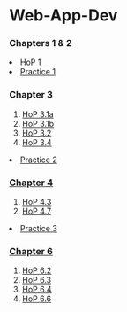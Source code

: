 # Web-App-Dev

<head>
  <h3><b>Chapters 1 & 2 </b></h3>
</head>
<body>
  <li><a href="chapter1-2/structure.html">HoP 1</a></li>
  <li><a href="">Practice 1</a></li>
</body>

<head>
  <h3><b>Chapter 3 </b></h3>
</head>
<body>
  <ol>
      <li><a href="chapter3/inline.html">HoP 3.1a</a></li>
      <li><a href="chapter3/inlinep.html">HoP 3.1b</a></li>
      <li><a href="chapter3/embedded.html">HoP 3.2</a></li>
      <li><a href="chapter3/embedded1.html">HoP 3.4</a></li>
    </ol>
  <li><a href="">Practice 2</li>
</body>

<head>
  <h3><b>Chapter 4</b></h3>
</head>
<body>
  <ol>
    <li><a href="chapter4/ch4hop1.html">HoP 4.3</a></li>
    <li><a href="chapter4/ch4hop2.html">HoP 4.7</a></li>
  </ol>
  <li><a href="">Practice 3</li>
</body>

<head>
  <h3><b>Chapter 6 </b></h3>
</head>
<body>
  <ol>
    <li><a href="chapter6/ch6hop6-2.html">HoP 6.2</li>
    <li><a href="chapter6/ch6hop6-3.html">HoP 6.3</li>
    <li><a href="chapter6/ch6hop6-4.html">HoP 6.4</li>
    <li><a href="chapter6/ch6hop6-6.html">HoP 6.6</li>
  </ol>
</body>
